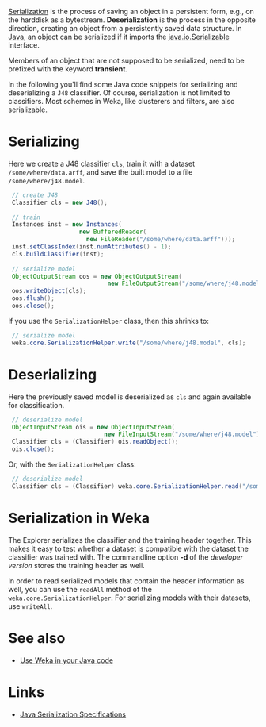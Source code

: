 [Serialization](http://en.wikipedia.org/wiki/Serialization) is the process of saving an object in a persistent form, e.g., on the harddisk as a bytestream. **Deserialization** is the process in the opposite direction, creating an object from a persistently saved data structure.
In [Java](http://en.wikipedia.org/wiki/Java_programming_language), an object can be serialized if it imports the [java.io.Serializable](https://docs.oracle.com/javase/8/docs/api/java/io/Serializable.html) interface. 

Members of an object that are not supposed to be serialized, need to be prefixed with the keyword **transient**.

In the following you'll find some Java code snippets for serializing and deserializing a `J48` classifier. Of course, serialization is not limited to classifiers. Most schemes in Weka, like clusterers and filters, are also serializable.

# Serializing 
Here we create a J48 classifier `cls`, train it with a dataset `/some/where/data.arff`, and save the built model to a file `/some/where/j48.model`.

```java
 // create J48
 Classifier cls = new J48();
 
 // train
 Instances inst = new Instances(
                    new BufferedReader(
                      new FileReader("/some/where/data.arff")));
 inst.setClassIndex(inst.numAttributes() - 1);
 cls.buildClassifier(inst);
 
 // serialize model
 ObjectOutputStream oos = new ObjectOutputStream(
                            new FileOutputStream("/some/where/j48.model"));
 oos.writeObject(cls);
 oos.flush();
 oos.close();
```

If you use the `SerializationHelper` class, then this shrinks to:

```java
 // serialize model
 weka.core.SerializationHelper.write("/some/where/j48.model", cls);
```

# Deserializing
Here the previously saved model is deserialized as `cls` and again available for classification.

```java
 // deserialize model
 ObjectInputStream ois = new ObjectInputStream(
                           new FileInputStream("/some/where/j48.model"));
 Classifier cls = (Classifier) ois.readObject();
 ois.close();
```

Or, with the `SerializationHelper` class:

```java
 // deserialize model
 Classifier cls = (Classifier) weka.core.SerializationHelper.read("/some/where/j48.model");
```

# Serialization in Weka
The Explorer serializes the classifier and the training header together. This makes it easy to test whether a dataset is compatible with the dataset the classifier was trained with. The commandline option **-d <file>** of the *developer version* stores the training header as well.

In order to read serialized models that contain the header information as well, you can use the `readAll` method of the `weka.core.SerializationHelper`. For serializing models with their datasets, use `writeAll`.

# See also
* [Use Weka in your Java code](use_weka_in_your_java_code.md)

# Links
* [Java Serialization Specifications](https://docs.oracle.com/javase/8/docs/platform/serialization/spec/serialTOC.html)


